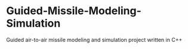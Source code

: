 # Guided-Missile-Modeling-Simulation
Guided air-to-air missile modeling and simulation project written in C++
